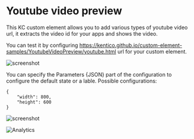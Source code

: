 # Youtube video preview

This KC custom element allows you to add various types of youtube video url, it extracts the video id for your apps and shows the video.

You can test it by configuring https://kentico.github.io/custom-element-samples/YoutubeVideoPreview/youtube.html url for your custom element.

![screenshot](https://amend.cz/youtube/youtube2.png)

You can specify the Parameters {JSON} part of the configuration to configure the default state or a lable.
Possible configurations:

```
{
    "width": 800,
    "height": 600
}
```

![screenshot](https://amend.cz/youtube/youtube1.png)

![Analytics](https://kentico-ga-beacon.azurewebsites.net/api/UA-69014260-4/Kentico/custom-element-samples/YoutubeVideoPreview?pixel)
